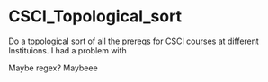 # CSCI_Topological_sort
Do a topological sort of all the prereqs for CSCI courses at different Instituions.
I had a problem with 


Maybe regex? Maybeee